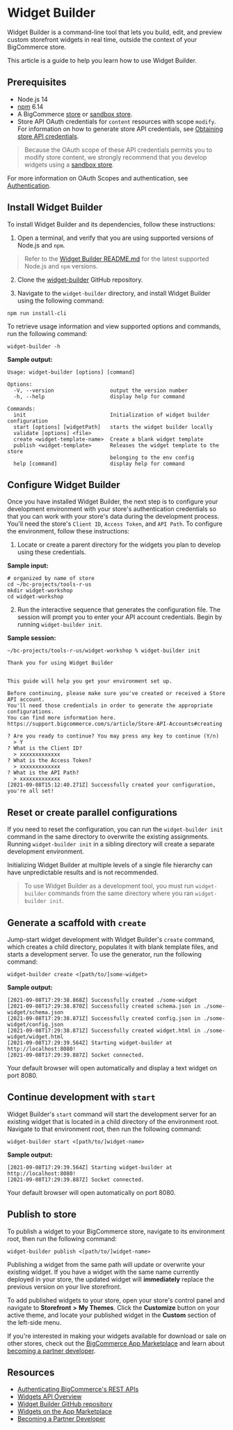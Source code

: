 # Widget Builder



Widget Builder is a command-line tool that lets you build, edit, and preview custom storefront widgets in real time, outside the context of your BigCommerce store.

This article is a guide to help you learn how to use Widget Builder. 

## Prerequisites

* Node.js 14
* [npm](https://www.npmjs.com/) 6.14
* A BigCommerce [store](https://support.bigcommerce.com/s/article/Starting-a-Bigcommerce-Trial) or [sandbox store](/api-docs/partner/getting-started/create-a-sandbox-store).
* Store API OAuth credentials for `content` resources with scope `modify`. For information on how to generate store API credentials, see [Obtaining store API credentials](/api-docs/getting-started/authentication/rest-api-authentication#obtaining-store-api-credentials).

<!-- theme: warning -->
> Because the OAuth scope of these API credentials permits you to modify store content, we strongly recommend that you develop widgets using a [sandbox store](/api-docs/partner/getting-started/create-a-sandbox-store).



For more information on OAuth Scopes and authentication, see [Authentication](/api-docs/getting-started/authentication).

## Install Widget Builder

To install Widget Builder and its dependencies, follow these instructions: 

1. Open a terminal, and verify that you are using supported versions of Node.js and `npm`.

<!-- theme: info -->
> Refer to the [Widget Builder README.md](https://github.com/bigcommerce/widget-builder) for the latest supported Node.js and `npm` versions.



2. Clone the [widget-builder](https://github.com/bigcommerce/widget-builder) GitHub repository.

3. Navigate to the `widget-builder` directory, and install Widget Builder using the following command:

```shell
npm run install-cli
```

To retrieve usage information and view supported options and commands, run the following command:

```shell
widget-builder -h
```

**Sample output:**

```shell
Usage: widget-builder [options] [command]

Options:
  -V, --version                  output the version number
  -h, --help                     display help for command

Commands:
  init                           Initialization of widget builder configuration
  start [options] [widgetPath]   starts the widget builder locally
  validate [options] <file>
  create <widget-template-name>  Create a blank widget template
  publish <widget-template>      Releases the widget template to the store
                                 belonging to the env config
  help [command]                 display help for command
```

## Configure Widget Builder

Once you have installed Widget Builder, the next step is to configure your development environment with your store's authentication credentials so that you can work with your store's data during the development process. You'll need the store's `Client ID`, `Access Token`, and `API Path`. To configure the environment, follow these instructions:

1. Locate or create a parent directory for the widgets you plan to develop using these credentials.

**Sample input:**

```shell
# organized by name of store 
cd ~/bc-projects/tools-r-us
mkdir widget-workshop
cd widget-workshop
```

2. Run the interactive sequence that generates the configuration file. The session will prompt you to enter your API account credentials. Begin by running `widget-builder init`. 

**Sample session:**

```shell
~/bc-projects/tools-r-us/widget-workshop % widget-builder init

Thank you for using Widget Builder

            
This guide will help you get your environment set up.

Before continuing, please make sure you've created or received a Store API account.
You'll need those credentials in order to generate the appropriate configurations.
You can find more information here. https://support.bigcommerce.com/s/article/Store-API-Accounts#creating

? Are you ready to continue? You may press any key to continue (Y/n) 
  > Y
? What is the Client ID? 
  > xxxxxxxxxxxxx
? What is the Access Token? 
  > xxxxxxxxxxxxx
? What is the API Path? 
  > xxxxxxxxxxxxx
[2021-09-08T15:12:40.271Z] Successfully created your configuration, you're all set!
```
## Reset or create parallel configurations

If you need to reset the configuration, you can run the `widget-builder init` command in the same directory to overwrite the existing assignments. Running `widget-builder init` in a sibling directory will create a separate development environment. 

Initializing Widget Builder at multiple levels of a single file hierarchy can have unpredictable results and is not recommended.
 
 
<!-- theme: info -->
> To use Widget Builder as a development tool, you must run `widget-builder` commands from the same directory where you ran `widget-builder init`.


  
## Generate a scaffold with `create`

Jump-start widget development with Widget Builder's `create` command, which creates a child directory, populates it with blank template files, and starts a development server. To use the generator, run the following command:

```shell
widget-builder create <[path/to/]some-widget>
```

**Sample output:**

```shell
[2021-09-08T17:29:38.868Z] Successfully created ./some-widget 
[2021-09-08T17:29:38.870Z] Successfully created schema.json in ./some-widget/schema.json
[2021-09-08T17:29:38.871Z] Successfully created config.json in ./some-widget/config.json
[2021-09-08T17:29:38.871Z] Successfully created widget.html in ./some-widget/widget.html
[2021-09-08T17:29:39.564Z] Starting widget-builder at http://localhost:8080!
[2021-09-08T17:29:39.887Z] Socket connected.
```

Your default browser will open automatically and display a text widget on port 8080.

## Continue development with `start`

Widget Builder's `start` command will start the development server for an existing widget that is located in a child directory of the environment root. Navigate to that environment root, then run the following command:

```shell
widget-builder start <[path/to/]widget-name>
```
**Sample output:**

```shell
[2021-09-08T17:29:39.564Z] Starting widget-builder at http://localhost:8080!
[2021-09-08T17:29:39.887Z] Socket connected.
```

Your default browser will open automatically on port 8080.

## Publish to store

To publish a widget to your BigCommerce store, navigate to its environment root, then run the following command:

```shell
widget-builder publish <[path/to/]widget-name>
```

Publishing a widget from the same path will update or overwrite your existing widget. If you have a widget with the same name currently deployed in your store, the updated widget will **immediately** replace the previous version on your live storefront.

To add published widgets to your store, open your store's control panel and navigate to **Storefront** **>** **My Themes**. Click the **Customize** button on your active theme, and locate your published widget in the **Custom** section of the left-side menu.

If you're interested in making your widgets available for download or sale on other stores, check out the [BigCommerce App Marketplace](https://www.bigcommerce.com/apps/toolswidgets/) and learn about [becoming a partner developer](/api-docs/partner/becoming-a-partner).

## Resources

* [Authenticating BigCommerce's REST APIs](/api-docs/getting-started/authentication/rest-api-authentication)
* [Widgets API Overview](/api-docs/store-management/widgets/overview)
* [Widget Builder GitHub repository](https://github.com/bigcommerce/widget-builder)
* [Widgets on the App Marketplace](https://www.bigcommerce.com/apps/toolswidgets/)
* [Becoming a Partner Developer](/api-docs/partner/becoming-a-partner)
